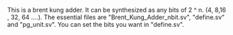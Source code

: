 This is a brent kung adder. It can be synthesized as any bits of 2 ^ n. (4, 8,16 , 32, 64 ....).
The essential files are "Brent_Kung_Adder_nbit.sv", "define.sv" and "pg_unit.sv". You can set the bits you want in "define.sv".